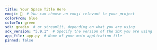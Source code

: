 ```yaml
---
title: Your Space Title Here
emoji: 🚀  # You can choose an emoji relevant to your project
colorFrom: blue
colorTo: green
sdk: gradio  # or streamlit, depending on what you are using
sdk_version: "5.9.1"  # Specify the version of the SDK you are using
app_file: app.py  # Name of your main application file
pinned: false
---
```

